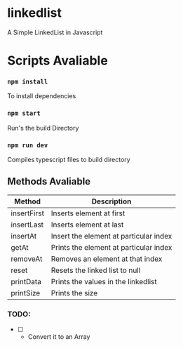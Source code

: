# linkedlist
A Simple LinkedList in Javascript

# Scripts Avaliable


### `npm install`
To install dependencies
    
###  `npm start`
Run's the build Directory

### `npm run dev` 
Compiles typescript files to build directory


## Methods Avaliable

| Method | Description |
| ----------- | ----------- |
| insertFirst | Inserts element at first |
| insertLast | Inserts element at last |
| insertAt | Insert the element at particular index |
| getAt | Prints the element at particular index |
| removeAt |  Removes an element at that index |
| reset | Resets the linked list  to null |
| printData | Prints the values in the linkedlist |
| printSize | Prints the size |


### TODO: 

- [ ] - Convert it to an Array
